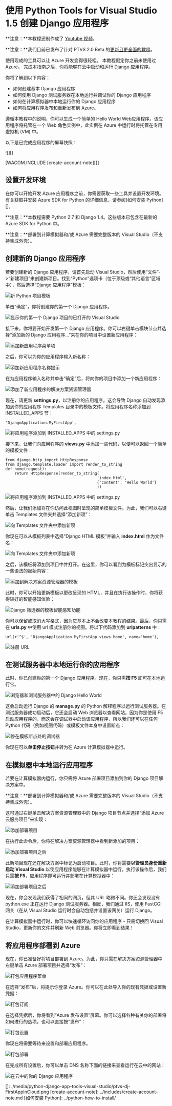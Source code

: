 <properties linkid="develop-python-django-with-visual-studio" urlDisplayName="Django with Visual Studio" pageTitle="Django with Visual Studio (Python) - Azure tutorial" metaKeywords="Azure Django web app, Azure Django virtual machine" description="A tutorial that teaches you how to build a Django web application hosted in an Azure virtual machine." metaCanonical="" services="cloud-services" documentationCenter="Python" title="Creating Django applications with Python Tools for Visual Studio 1.5" authors="" solutions="" manager="" editor="" />

# 使用 Python Tools for Visual Studio 1.5 创建 Django 应用程序

**注意：**本教程还制作成了 [Youtube 视频][]。

**注意：**我们目前已发布了针对 PTVS 2.0 Beta 的[更新且更全面的教程][]。

使用现成的工具可以让 Azure 开发变得很轻松。
本教程假定你之前未使用过 Azure。
完成本指南之后，你将能够在云中启动和运行 Django 应用程序。

你将了解到以下内容：

-   如何创建基本 Django 应用程序
-   如何使用 Django 测试服务器在本地运行并调试你的 Django 应用程序
-   如何在计算模拟器中本地运行你的 Django 应用程序
-   如何将应用程序发布和重新发布到 Azure。

遵循本教程中的说明，你可以生成一个简单的 Hello World Web应用程序。该应用程序将托管在一个 Web 角色实例中，此实例在 Azure 中运行时将托管在专用虚拟机 (VM) 中。

以下是已完成应用程序的屏幕快照：

![][]

[WACOM.INCLUDE [create-account-note][]]

## <span id="setup"></span> </a>设置开发环境

在你可以开始开发 Azure 应用程序之前，你需要获取一些工具并设置开发环境。有关获取并安装 Azure SDK for Python 的详细信息，请参阅[如何安装 Python][]。

**注意：**本教程需要 Python 2.7 和 Django 1.4。这些版本已包含在最新的 Azure SDK for Python 中。

**注意：**部署到计算模拟器和/或 Azure 需要完整版本的 Visual Studio（不支持集成外壳）。

## 创建新的 Django 应用程序

若要创建新的 Django 应用程序，请首先启动 Visual Studio，然后使用“文件”-\>“新建项目”来创建新项目。找到“Python”选项卡（位于顶级或“其他语言”区域中），然后选择“Django 应用程序”模板：

![新 Python 项目模板][]

单击“确定”，你将创建你的第一个 Django 应用程序。

![显示你的第一个 Django 项目的已打开的 Visual Studio][]

接下来，你将要开始开发第一个 Django 应用程序。你可以右键单击模块节点并选择“添加新的 Django 应用程序...”来在你的项目中设置新应用程序：

![添加新应用程序菜单项][]

之后，你可以为你的应用程序输入新名称：

![添加新应用程序名称提示][]

在为应用程序输入名称并单击“确定”后，将向你的项目中添加一个新应用程序：

![添加了新应用程序的解决方案资源管理器][]

现在，请更新 **settings.py**，以注册你的应用程序。这会导致 Django 自动发现添加到你的应用程序 Templates 目录中的模板文件。将应用程序名称添加到 INSTALLED\_APPS 节：

    'DjangoApplication.MyFirstApp',

![将应用程序添加到 INSTALLED\_APPS 中的 settings.py][]

接下来，让我们向应用程序的 **views.py** 中添加一些代码，以便可以返回一个简单的模板文件：

    from django.http import HttpResponse
    from django.template.loader import render_to_string
    def home(request):
        return HttpResponse(render_to_string(
                                            'index.html',
                                            {'content': 'Hello World'}
                                            ))

![将应用程序添加到 INSTALLED\_APPS 中的 settings.py][1]

然后，让我们添加将在你访问此视图时呈现的简单模板文件。为此，我们可以右键单击 Templates 文件夹并选择“添加新项”：

![向 Templates 文件夹中添加新项][]

你现在可以从模板列表中选择“Django HTML 模板”并输入 **index.html** 作为文件名：

![向 Templates 文件夹中添加新项][2]

之后，该模板将添加到项目中并打开。在这里，你可以看到为模板标记突出显示的一些语法的起始内容：

![添加到解决方案资源管理器的模板][]

此时，你可以开始更新模板以更改呈现的 HTML，并且在执行该操作时，你将获得较好的智能感知体验：

![Django 筛选器的模板智能感知功能][]

你可以保留或取消大写格式，因为它基本上不会改变本教程的结果。最后，你只需在 **urls.py** 中使用 url 模式注册你的视图。将以下代码添加到 **urlpatterns** 中：

    url(r'^$', 'DjangoApplication.MyFirstApp.views.home', name='home'),

![注册 URL][]

## 在测试服务器中本地运行你的应用程序

此时，你已创建你的第一个 Django 应用程序。现在，你只需**按 F5** 即可在本地运行它。

![浏览器和测试服务器中的 Django Hello World][]

这会启动运行 Django 的 **manage.py** 的 Python 解释程序以运行测试服务器。在测试服务器成功启动后，它还会启动 Web 浏览器以查看网站。因为你是使用 F5 启动应用程序的，而这会在调试器中启动该应用程序，所以我们还可以在任何 Python 代码（例如视图代码）或模板文件本身中设置断点：

![停在模板断点处的调试器][]

你现在可以**单击停止按钮**并转为在 Azure 计算模拟器中运行。

## 在模拟器中本地运行应用程序

若要在计算模拟器内运行，你只需将 Azure 部署项目添加到你的 Django 项目解决方案中。

**注意：**部署到计算模拟器和/或 Azure 需要完整版本的 Visual Studio（不支持集成外壳）。

这可通过右键单击解决方案资源管理器中的 Django 项目节点并选择“添加 Azure 云服务项目”来实现：

![添加部署项目][]

在执行此命令后，你将在解决方案资源管理器中看到新添加的项目：

![添加部署项目之后][]

此新项目现在还在解决方案中标记为启动项目。此时，你将需要**以管理员身份重新启动 Visual Studio** 以使应用程序能够在计算模拟器中运行。执行该操作后，我们只需**按 F5**，应用程序即可运行并部署在计算模拟器中：

![添加部署项目之后][3]

现在，你会发现我们获得了相同的网页，但其 URL 略微不同。你还会发现没有 python.exe 正在运行 Django 测试服务器。相反，我们通过 IIS，使用 FastCGI 网关（在从 Visual Studio 运行时会自动包括并设置该网关）运行 Django。

在计算模拟器中运行时，你可以快速循环访问你的应用程序 - 只需切换回 Visual Studio，更新你的文件并刷新 Web 浏览器。你将立即看到结果！

## 将应用程序部署到 Azure

现在，你已准备好将项目部署到 Azure。为此，你只需在解决方案资源管理器中右键单击 Azure 部署项目并选择“发布”：

![打包应用程序菜单][]

在选择“发布”后，将提示你登录 Azure。你可以在此处导入你的现有凭据或设置新凭据：

![打包订阅][]

在选择凭据后，你将看到“Azure 发布设置”屏幕。你可以选择各种有关你的部署将如何进行的选项，也可以直接按“发布”：

![打包设置][]

你现在将需要等待来设置和部署应用程序。

![打包部署][]

在完成所有设置后，你可以单击 DNS 名称下面的链接来查看运行在云中的网站：

![在云中的你的 Django 应用程序](./media/python-django-app-tools-visual-studio/ptvs-dj-FirstAppInCloud.png)

  [Youtube 视频]: http://www.youtube.com/watch?v=UsLti4KlgAY
  [更新且更全面的教程]: ../web-sites-python-create-deploy-django-app/
  []: ./media/python-django-app-tools-visual-studio/ptvs-dj-FirstAppInCloud.png
  [create-account-note]: ../includes/create-account-note.md
  [如何安装 Python]: ../python-how-to-install/

<!-- Images. -->

  [新 Python 项目模板]: ./media/python-django-app-tools-visual-studio/ptvs-dj-NewProject.png
  [显示你的第一个 Django 项目的已打开的 Visual Studio]: ./media/python-django-app-tools-visual-studio/ptvs-dj-FirstProject.png
  [添加新应用程序菜单项]: ./media/python-django-app-tools-visual-studio/ptvs-dj-AddNewApp.png
  [添加新应用程序名称提示]: ./media/python-django-app-tools-visual-studio/ptvs-dj-AddNewAppPrompt.png
  [添加了新应用程序的解决方案资源管理器]: ./media/python-django-app-tools-visual-studio/ptvs-dj-MyFirstApp.png
  [将应用程序添加到 INSTALLED\_APPS 中的 settings.py]: ./media/python-django-app-tools-visual-studio/ptvs-dj-InstallApp.png
  [1]: ./media/python-django-app-tools-visual-studio/ptvs-dj-FirstView.png
  [向 Templates 文件夹中添加新项]: ./media/python-django-app-tools-visual-studio/ptvs-dj-AddFirstTemplate.png
  [2]: ./media/python-django-app-tools-visual-studio/ptvs-dj-NewDjangoTemplate.png
  [添加到解决方案资源管理器的模板]: ./media/python-django-app-tools-visual-studio/ptvs-dj-TemplateAdded.png
  [Django 筛选器的模板智能感知功能]: ./media/python-django-app-tools-visual-studio/ptvs-dj-TemplateIntellisense.png
  [注册 URL]: ./media/python-django-app-tools-visual-studio/ptvs-dj-RegisterUrl.png
  [浏览器和测试服务器中的 Django Hello World]: ./media/python-django-app-tools-visual-studio/ptvs-dj-DjangoHelloWorldTestServer.png
  [停在模板断点处的调试器]: ./media/python-django-app-tools-visual-studio/ptvs-dj-TemplateBreakpoint.png
  [添加部署项目]: ./media/python-django-app-tools-visual-studio/ptvs-dj-AddDeploymentProject.png
  [添加部署项目之后]: ./media/python-django-app-tools-visual-studio/ptvs-dj-AfterDeployProjAdded.png
  [3]: ./media/python-django-app-tools-visual-studio/ptvs-dj-ComputeEmulator.png
  [打包应用程序菜单]: ./media/python-django-app-tools-visual-studio/ptvs-dj-publish1.png
  [打包订阅]: ./media/python-django-app-tools-visual-studio/ptvs-dj-publish2.png
  [打包设置]: ./media/python-django-app-tools-visual-studio/ptvs-dj-publish3.png
  [打包部署]: ./media/python-django-app-tools-visual-studio/ptvs-dj-publish4.png
 